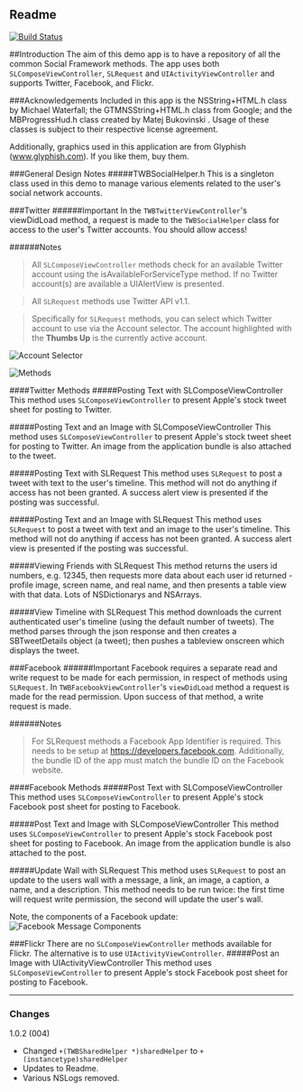 Readme
-----------------------------
[![Build Status](https://travis-ci.org/theworkingbear/SocialFrameworkReference.png?branch=master)](https://travis-ci.org/theworkingbear/SocialFrameworkReference)

##Introduction
The aim of this demo app is to have a repository of all the common Social Framework methods. The app uses both `SLComposeViewController`, `SLRequest` and `UIActivityViewController` and supports Twitter, Facebook, and Flickr.

###Acknowledgements
Included in this app is the NSString+HTML.h class by Michael Waterfall; the GTMNSString+HTML.h class from Google; and the MBProgressHud.h class created by Matej Bukovinski . Usage of these classes is subject to their respective license agreement.

Additionally, graphics used in this application are from Glyphish (www.glyphish.com). If you like them, buy them.

###General Design Notes
#####TWBSocialHelper.h
This is a singleton class used in this demo to manage various elements related to the user's social network accounts.

###Twitter
######Important
In the `TWBTwitterViewController`'s viewDidLoad method, a request is made to the `TWBSocialHelper` class for access to the user's Twitter accounts. You should allow access!

######Notes
> All `SLComposeViewController` methods check for an available Twitter account using the isAvailableForServiceType method. If no Twitter account(s) are available a UIAlertView is presented.

> All `SLRequest` methods use Twitter API v1.1.

>Specifically for `SLRequest` methods, you can select which Twitter account to use via the Account selector. The account highlighted with the **Thumbs Up** is the currently active account.

![Account Selector](http://f.cl.ly/items/2X421I0b412g3H1u0g29/AccountSelector.png) 

![Methods](http://f.cl.ly/items/360X25463X3n1a2d3X2m/TwitterMethods.png)

####Twitter Methods
#####Posting Text with SLComposeViewController
This method uses `SLComposeViewController` to present Apple's stock tweet sheet for posting to Twitter.

#####Posting Text and an Image with SLComposeViewController
This method uses `SLComposeViewController` to present Apple's stock tweet sheet for posting to Twitter. An image from the application bundle is also attached to the tweet. 

#####Posting Text with SLRequest
This method uses `SLRequest` to post a tweet with text to the user's timeline. This method will not do anything if access has not been granted. A success alert view is presented if the posting was successful.

#####Posting Text and an Image with SLRequest
This method uses `SLRequest` to post a tweet with text and an image to the user's timeline. This method will not do anything if access has not been granted. A success alert view is presented if the posting was successful.

#####Viewing Friends with SLRequest
This method returns the users id numbers, e.g. 12345, then requests more data about each user id returned - profile image, screen name, and real name, and then presents a table view with that data. Lots of NSDictionarys and NSArrays. 

#####View Timeline with SLRequest
This method downloads the current authenticated user's timeline (using the default number of tweets). The method parses through the json response and then creates a SBTweetDetails object (a tweet); then pushes a tableview onscreen which displays the tweet.

###Facebook
######Important
Facebook requires a separate read and write request to be made for each permission, in respect of methods using `SLRequest`. In `TWBFacebookViewController`'s `viewDidLoad` method a request is made for the read permission. Upon success of that method, a write request is made.

######Notes
> For SLRequest methods a Facebook App Identifier is required. This needs to be setup at https://developers.facebook.com. Additionally, the bundle ID of the app must match the bundle ID on the Facebook website.

####Facebook Methods
#####Post Text with SLComposeViewController
This method uses `SLComposeViewController` to present Apple's stock Facebook post sheet for posting to Facebook.

#####Post Text and Image with SLComposeViewController
This method uses `SLComposeViewController` to present Apple's stock Facebook post sheet for posting to Facebook. An image from the application bundle is also attached to the post.

#####Update Wall with SLRequest
This method uses `SLRequest` to post an update to the users wall with a message, a link, an image, a caption, a name, and a description. This method needs to be run twice: the first time will request write permission, the second will update the user's wall.

Note, the components of a Facebook update:
![Facebook Message Components](http://f.cl.ly/items/0h0W1g011B2g0m2K1j0p/FB_Message.png)

###Flickr
There are no `SLComposeViewController` methods available for Flickr. The alternative is to use `UIActivityViewController`.
#####Post an Image with UIActivityViewController
This method uses `SLComposeViewController` to present Apple's stock Facebook post sheet for posting to Facebook.

---
### Changes
1.0.2 (004)
- Changed `+(TWBSharedHelper *)sharedHelper` to `+(instancetype)sharedHelper`
- Updates to Readme. 
- Various NSLogs removed.